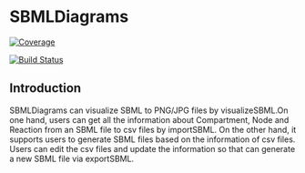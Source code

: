 # SBMLDiagrams
[![Coverage](https://codecov.io/gh/sunnyXu/SBMLDiagrams/branch/master/graph/badge.svg)](https://codecov.io/gh/sunnyXu/SBMLDiagrams)

[![Build Status](https://app.travis-ci.com/SunnyXu/SBMLDiagrams.svg?branch=main)](https://app.travis-ci.com/SunnyXu/SBMLDiagrams)

## Introduction
SBMLDiagrams can visualize SBML to PNG/JPG files by visualizeSBML.On one hand, users can get 
all the information about Compartment, Node and Reaction from an SBML file to csv files by importSBML. On the other hand, it supports users to generate SBML files based on the information of csv files. Users can edit the csv files and update the information so that can generate a new SBML file via exportSBML.


